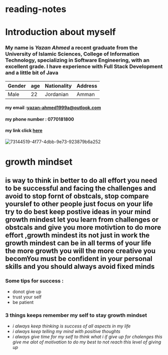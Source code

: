 # reading-notes
# Introduction about myself 
### My name is _**Yazan Ahmed**_  a recent graduate from the University of Islamic Sciences, College of Information Technology, specializing in **Software Engineering**, with an **excellent grade**. I have experience with Full Stack Development and a little bit of Java


Gender | age | Nationality | Address
------------ | ------------- | ------------- | -------------
Male | 22| Jordanian | Amman



#### my email :yazan-ahmed1999a@outlook.com

#### my phone number : 0770181800

#### my link click  [here](https://github.com/YazanAhmad18)
![73144519-4f77-4dbb-9e73-923879b6a252](https://user-images.githubusercontent.com/81154212/112147510-76182e80-8be5-11eb-8d2e-458d67eae2ce.jpg)


# growth mindset

## **is way to think in better to do all effort you need to be successful and facing the challenges and avoid to stop fornt of obstcals, stop compare yourslef to other people just focus on your life try to do best keep postive ideas in your mind  growth mindest let you learn from challenges or obstcals  and give you more motivtion to do more effort ,growth mindest its not just in work  the growth mindest can be in all terms of your life the more growth you will the more creative you becomYou must be confident in your personal skills and you should always avoid fixed minds**

### Some tips for success :
* donot give up
* trust your self
* be patient

### 3 things keeps remember my self to stay growth mindset 
* _i always keep thinking is success of all aspects in my life_
* _i always keep telling my mind with positive thoughts_
* _i always give time for my self to think what i if give up for  chalenges this give me alot of motivation  to do my best to not reach this level of giving up_






